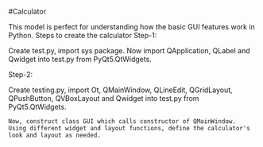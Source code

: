  #Calculator 

 This model is perfect for understanding how the basic GUI features work in Python.
Steps to create the calculator
Step-1:

Create test.py, import sys package. Now import QApplication, QLabel and Qwidget into test.py from PyQt5.QtWidgets.

Step-2:

Create testing.py, import Ot, QMainWindow, QLineEdit, QGridLayout, QPushButton, QVBoxLayout and Qwidget into test.py from PyQt5.QtWidgets.

    Now, construct class GUI which calls constructor of QMainWindow.
    Using different widget and layout functions, define the calculator's look and layout as needed.
   
